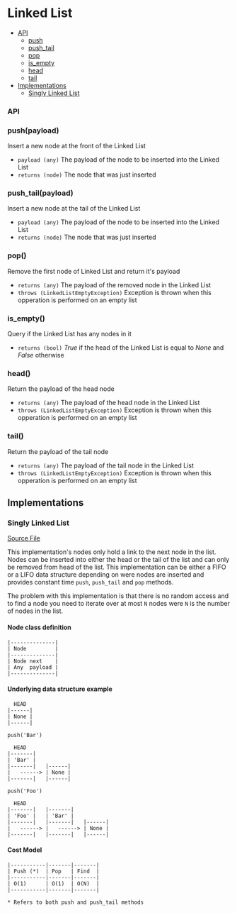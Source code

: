 # Linked List

+ [API](#api)
  + [push](#pushpayload)
  + [push_tail](#push_tailpayload)
  + [pop](#pop)
  + [is_empty](#is_empty)
  + [head](#head)
  + [tail](#tail)
+ [Implementations](#implementations)
  + [Singly Linked List](#singly-linked-list)

### API

### push(payload)
Insert a new node at the front of the Linked List
  + `payload (any)` The payload of the node to be inserted into the Linked List
  + `returns (node)` The node that was just inserted

### push_tail(payload)
Insert a new node at the tail of the Linked List
  + `payload (any)` The payload of the node to be inserted into the Linked List
  + `returns (node)` The node that was just inserted

### pop()
Remove the first node of Linked List and return it's payload
  + `returns (any)` The payload of the removed node in the Linked List
  + `throws (LinkedListEmptyException)` Exception is thrown when this opperation is performed on an empty list

### is_empty()
Query if the Linked List has any nodes in it
  + `returns (bool)` *True* if the head of the Linked List is equal to *None* and *False* otherwise

### head()
Return the payload of the head node
  + `returns (any)` The payload of the head node in the Linked List
  + `throws (LinkedListEmptyException)` Exception is thrown when this opperation is performed on an empty list

### tail()
Return the payload of the tail node
  + `returns (any)` The payload of the tail node in the Linked List
  + `throws (LinkedListEmptyException)` Exception is thrown when this opperation is performed on an empty list

## Implementations

### Singly Linked List

[Source File](linked_list.py)

This implementation's nodes only hold a link to the next node in the list. Nodes can be inserted into either the head or the tail of the list and can only be removed from head of the list. This implementation can be either a FIFO or a LIFO data structure depending on were nodes are inserted and provides constant time `push`, `push_tail` and `pop` methods.

The problem with this implementation is that there is no random access and to find a node you need to iterate over at most `N` nodes were `N` is the number of nodes in the list.

#### Node class definition
```
|--------------|
| Node         |
|--------------|
| Node next    |
| Any  payload |
|--------------|
```

#### Underlying data structure example
```
  HEAD
|------|
| None |
|------|

push('Bar')

  HEAD
|-------|
| 'Bar' |
|-------|   |------|
|   ------> | None |
|-------|   |------|

push('Foo')

  HEAD
|-------|   |-------|
| 'Foo' |   | 'Bar' |
|-------|   |-------|   |------|
|   ------> |   ------> | None |
|-------|   |-------|   |------|
```

#### Cost Model
```
|-----------|-------|-------|
| Push (*)  | Pop   | Find  |
|-----------|-------|-------|
| O(1)      | O(1)  | O(N)  |
|-----------|-------|-------|

* Refers to both push and push_tail methods
```

